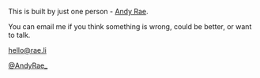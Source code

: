 This is built by just one person - [Andy Rae](https://rae.li).

You can email me if you think something is wrong, could be better, or want to talk.

hello@rae.li


[@AndyRae_](https://twitter.com/AndyRae_)
